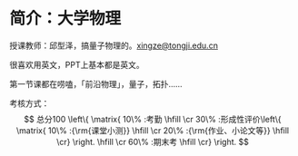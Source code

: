 # 简介：大学物理

授课教师：邱型泽，搞量子物理的。xingze@tongji.edu.cn

很喜欢用英文，PPT上基本都是英文。

第一节课都在唠嗑，「前沿物理」，量子，拓扑……

考核方式：
$$
总分100 \left\{ \matrix{
  10\% :考勤 \hfill \cr 
  30\% :形成性评价\left\{ \matrix{
  10\% :{\rm{课堂小测}} \hfill \cr 
  20\% :{\rm{作业、小论文等}} \hfill \cr}  \right. \hfill \cr 
  60\% :期末考 \hfill \cr}  \right.
$$

